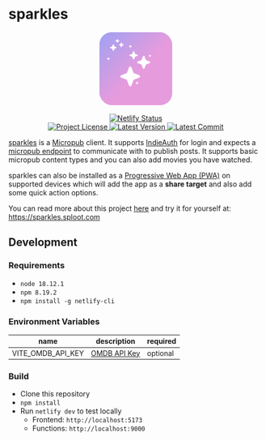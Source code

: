
# sparkles
<p align="center">
  <img src="./public/assets/icons/favicon-144x144.png" alt="sparkles icon" />
</p>

<div align="center">
  <a target="_blank" href="https://app.netlify.com/sites/sprkls/deploys">
    <img src="https://api.netlify.com/api/v1/badges/c0572dda-6712-4742-a980-3a40b0d42ec2/deploy-status" alt="Netlify Status">
  </a>
</div>
<div align="center">
  <a target="_blank" href="./LICENSE">
    <img src="https://img.shields.io/github/license/benjifs/sparkles?color=A1A1F1&style=flat" alt="Project License">
  </a>
  <a target="_blank" href="https://github.com/benjifs/sparkles/releases">
    <img src="https://img.shields.io/github/v/release/benjifs/sparkles?color=C49EE7&label=version&style=flat" alt="Latest Version">
  </a>
  <a target="_blank" href="https://github.com/benjifs/sparkles/commits/main">
    <img src="https://img.shields.io/github/last-commit/benjifs/sparkles?color=E69BDD&style=flat" alt="Latest Commit">
  </a>
</div>

[sparkles](https://sparkles.sploot.com) is a [Micropub](https://micropub.spec.indieweb.org/) client. It supports [IndieAuth](https://indieauth.net/) for login and expects a [micropub endpoint](https://indieweb.org/Micropub/Servers) to communicate with to publish posts. It supports basic micropub content types and you can also add movies you have watched.

sparkles can also be installed as a [Progressive Web App (PWA)](https://web.dev/progressive-web-apps/) on supported devices which will add the app as a **share target** and also add some quick action options.

You can read more about this project [here](https://benji.dog/articles/sparkles/) and try it for yourself at: https://sparkles.sploot.com

## Development

### Requirements
* `node 18.12.1`
* `npm 8.19.2`
* `npm install -g netlify-cli`

### Environment Variables
| name | description | required |
| --- | --- | --- |
| VITE_OMDB_API_KEY | [OMDB API Key](https://www.omdbapi.com/) | optional |

### Build
* Clone this repository
* `npm install`
* Run `netlify dev` to test locally
  * Frontend: `http://localhost:5173`
  * Functions: `http://localhost:9000`
